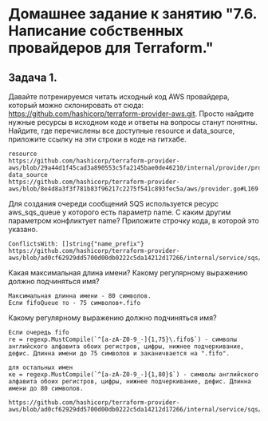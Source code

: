 # Домашнее задание к занятию "7.6. Написание собственных провайдеров для Terraform."

## Задача 1.
Давайте потренируемся читать исходный код AWS провайдера, который можно склонировать от сюда: https://github.com/hashicorp/terraform-provider-aws.git. 
Просто найдите нужные ресурсы в исходном коде и ответы на вопросы станут понятны.
Найдите, где перечислены все доступные resource и data_source, приложите ссылку на эти строки в коде на гитхабе.
```
resource
https://github.com/hashicorp/terraform-provider-aws/blob/29a44d1f45cad3a890553c5fa2145bae0de46210/internal/provider/provider.go#L417
data_source
https://github.com/hashicorp/terraform-provider-aws/blob/8e4d8a3f3f781b83f96217c2275f541c893fec5a/aws/provider.go#L169
```
Для создания очереди сообщений SQS используется ресурс aws_sqs_queue у которого есть параметр name.
С каким другим параметром конфликтует name? Приложите строчку кода, в которой это указано.
```
ConflictsWith: []string{"name_prefix"}
https://github.com/hashicorp/terraform-provider-aws/blob/ad0cf62929dd5700d00db0222c5da14212d17266/internal/service/sqs/queue.go#L87 
```
Какая максимальная длина имени?
Какому регулярному выражению должно подчиняться имя?
```
Максимальная длинна имени - 80 символов.
Если fifoQueue то - 75 символов+.fifo
```
Какому регулярному выражению должно подчиняться имя?
```
Если очередь fifo
re = regexp.MustCompile(`^[a-zA-Z0-9_-]{1,75}\.fifo$`) - символы английского алфавита обоих регистров, цифры, нижнее подчеркивание, дефис. Длинна имени до 75 символов и заканичвается на ".fifo".

для остальных имен
кe = regexp.MustCompile(`^[a-zA-Z0-9_-]{1,80}$`) - символы английского алфавита обоих регистров, цифры, нижнее подчеркивание, дефис. Длинна имени до 80 символов.

https://github.com/hashicorp/terraform-provider-aws/blob/ad0cf62929dd5700d00db0222c5da14212d17266/internal/service/sqs/queue.go#L424
```
